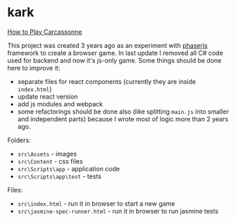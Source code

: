 # kark

[How to Play Carcassonne](https://www.youtube.com/watch?v=d89u-gXjIVY)

This project was created 3 years ago as an experiment with [phaserjs](https://phaser.io/) framework to create a browser game. In last update I removed all C# code used for backend and now it's js-only game. Some things should be done here to improve it:
- separate files for react components (currently they are inside `index.html`)
- update react version
- add js modules and webpack
- some refactorings should be done also (like splitting `main.js` into smaller and independent parts) because I wrote most of logic more than 2 years ago.

Folders:
- `src\Assets` - images
- `src\Content` - css files
- `src\Scripts\app` - application code
- `src\Scripts\app\test` - tests

Files:
- `src\index.html` - run it in browser to start a new game
- `src\jasmine-spec-runner.html` - run it in browser to run jasmine tests
